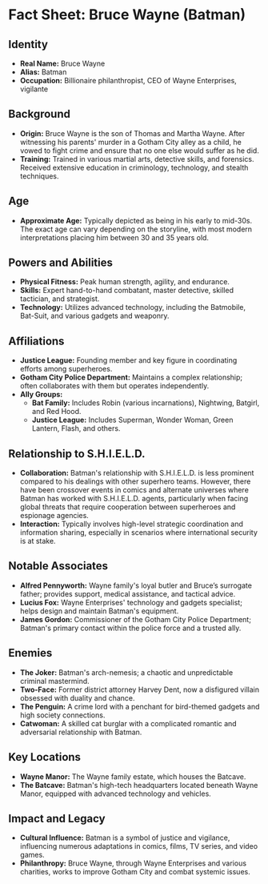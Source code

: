 # Fact Sheet: Bruce Wayne (Batman)

## Identity
- **Real Name:** Bruce Wayne
- **Alias:** Batman
- **Occupation:** Billionaire philanthropist, CEO of Wayne Enterprises, vigilante

## Background
- **Origin:** Bruce Wayne is the son of Thomas and Martha Wayne. After witnessing his parents' murder in a Gotham City alley as a child, he vowed to fight crime and ensure that no one else would suffer as he did.
- **Training:** Trained in various martial arts, detective skills, and forensics. Received extensive education in criminology, technology, and stealth techniques.

## Age
- **Approximate Age:** Typically depicted as being in his early to mid-30s. The exact age can vary depending on the storyline, with most modern interpretations placing him between 30 and 35 years old.

## Powers and Abilities
- **Physical Fitness:** Peak human strength, agility, and endurance.
- **Skills:** Expert hand-to-hand combatant, master detective, skilled tactician, and strategist.
- **Technology:** Utilizes advanced technology, including the Batmobile, Bat-Suit, and various gadgets and weaponry.

## Affiliations
- **Justice League:** Founding member and key figure in coordinating efforts among superheroes.
- **Gotham City Police Department:** Maintains a complex relationship; often collaborates with them but operates independently.
- **Ally Groups:**
    - **Bat Family:** Includes Robin (various incarnations), Nightwing, Batgirl, and Red Hood.
    - **Justice League:** Includes Superman, Wonder Woman, Green Lantern, Flash, and others.

## Relationship to S.H.I.E.L.D.
- **Collaboration:** Batman's relationship with S.H.I.E.L.D. is less prominent compared to his dealings with other superhero teams. However, there have been crossover events in comics and alternate universes where Batman has worked with S.H.I.E.L.D. agents, particularly when facing global threats that require cooperation between superheroes and espionage agencies.
- **Interaction:** Typically involves high-level strategic coordination and information sharing, especially in scenarios where international security is at stake.

## Notable Associates
- **Alfred Pennyworth:** Wayne family's loyal butler and Bruce’s surrogate father; provides support, medical assistance, and tactical advice.
- **Lucius Fox:** Wayne Enterprises' technology and gadgets specialist; helps design and maintain Batman's equipment.
- **James Gordon:** Commissioner of the Gotham City Police Department; Batman's primary contact within the police force and a trusted ally.

## Enemies
- **The Joker:** Batman's arch-nemesis; a chaotic and unpredictable criminal mastermind.
- **Two-Face:** Former district attorney Harvey Dent, now a disfigured villain obsessed with duality and chance.
- **The Penguin:** A crime lord with a penchant for bird-themed gadgets and high society connections.
- **Catwoman:** A skilled cat burglar with a complicated romantic and adversarial relationship with Batman.

## Key Locations
- **Wayne Manor:** The Wayne family estate, which houses the Batcave.
- **The Batcave:** Batman's high-tech headquarters located beneath Wayne Manor, equipped with advanced technology and vehicles.

## Impact and Legacy
- **Cultural Influence:** Batman is a symbol of justice and vigilance, influencing numerous adaptations in comics, films, TV series, and video games.
- **Philanthropy:** Bruce Wayne, through Wayne Enterprises and various charities, works to improve Gotham City and combat systemic issues.
